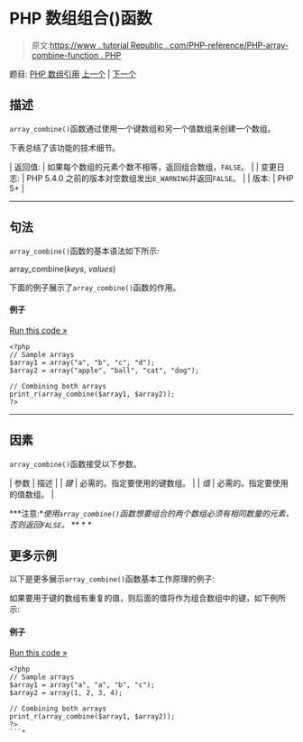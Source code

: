 # PHP 数组组合()函数

> 原文:[https://www . tutorial Republic . com/PHP-reference/PHP-array-combine-function . PHP](https://www.tutorialrepublic.com/php-reference/php-array-combine-function.php)

题目: [PHP 数组引用](php-array-functions.php) [上一个](php-array-column-function.php) | [下一个](php-array-count-values-function.php)

## 描述

`array_combine()`函数通过使用一个键数组和另一个值数组来创建一个数组。

下表总结了该功能的技术细节。

| 返回值: | 如果每个数组的元素个数不相等，返回组合数组，`FALSE`。 |
| 变更日志: | PHP 5.4.0 之前的版本对空数组发出`E_WARNING`并返回`FALSE`。 |
| 版本: | PHP 5+ |

* * *

## 句法

`array_combine()`函数的基本语法如下所示:

array_combine(*keys*, *values*)

下面的例子展示了`array_combine()`函数的作用。

#### 例子

[Run this code »](../codelab.php?topic=php&file=combine-two-arrays "Run this code to view the output")

```
<?php
// Sample arrays
$array1 = array("a", "b", "c", "d");
$array2 = array("apple", "ball", "cat", "dog");

// Combining both arrays
print_r(array_combine($array1, $array2));
?>
```

* * *

## 因素

`array_combine()`函数接受以下参数。

| 参数 | 描述 |
| *键* | 必需的。指定要使用的键数组。 |
| *值* | 必需的。指定要使用的值数组。 |

 ***注意:**使用`array_combine()`函数想要组合的两个数组必须有相同数量的元素，否则返回`FALSE`。*  ** * *

## 更多示例

以下是更多展示`array_combine()`函数基本工作原理的例子:

如果要用于键的数组有重复的值，则后面的值将作为组合数组中的键，如下例所示:

#### 例子

[Run this code »](../codelab.php?topic=php&file=when-keys-array-has-duplicate-values "Run this code to view the output")

```
<?php
// Sample arrays
$array1 = array("a", "a", "b", "c");
$array2 = array(1, 2, 3, 4);

// Combining both arrays
print_r(array_combine($array1, $array2));
?>
```*